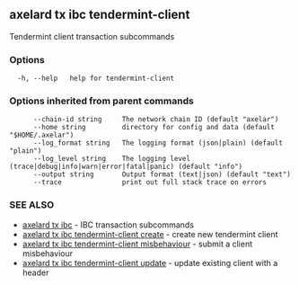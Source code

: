 ## axelard tx ibc tendermint-client

Tendermint client transaction subcommands

### Options

```
  -h, --help   help for tendermint-client
```

### Options inherited from parent commands

```
      --chain-id string     The network chain ID (default "axelar")
      --home string         directory for config and data (default "$HOME/.axelar")
      --log_format string   The logging format (json|plain) (default "plain")
      --log_level string    The logging level (trace|debug|info|warn|error|fatal|panic) (default "info")
      --output string       Output format (text|json) (default "text")
      --trace               print out full stack trace on errors
```

### SEE ALSO

* [axelard tx ibc](axelard_tx_ibc.md)	 - IBC transaction subcommands
* [axelard tx ibc tendermint-client create](axelard_tx_ibc_tendermint-client_create.md)	 - create new tendermint client
* [axelard tx ibc tendermint-client misbehaviour](axelard_tx_ibc_tendermint-client_misbehaviour.md)	 - submit a client misbehaviour
* [axelard tx ibc tendermint-client update](axelard_tx_ibc_tendermint-client_update.md)	 - update existing client with a header

